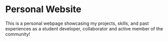 # Personal Website
This is a personal webpage showcasing my projects, skills, and past experiences as a student developer, collaborator and active member of the community!
